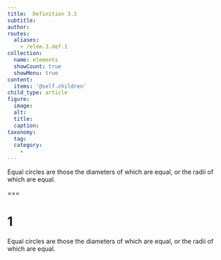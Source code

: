 ```yaml
---
title:  Definition 3.1
subtitle: 
author:
routes:
  aliases:
    - /elem.3.def.1
collection:
  name: elements
  showCount: true
  showMenu: true
content:
  items: '@self.children'
child_type: article
figure:
  image:
  alt:
  title:
  caption:
taxonomy:
  tag:
  category:
    - 
---
```


<p><hi rend="bold">Equal circles</hi> are those the diameters of which are equal, or the radii of which are equal.</p>

===

<h1>1</h1>
<p><span class="bold">Equal circles</span> are those the diameters of which are equal, or the radii of which are equal.</p>

